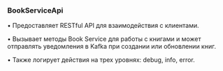 ### BookServiceApi


• Предоставляет RESTful API для взаимодействия с клиентами.

• Вызывает методы Book Service для работы с книгами и может отправлять уведомления в Kafka при создании или обновлении книг.

• Также логирует действия на трех уровнях: debug, info, error.